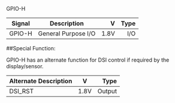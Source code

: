 GPIO-H

|Signal        |Description |V      |Type|
| ------------- |:--------------:| -----:|------:|
|GPIO-H     |General Purpose I/O | 1.8V |I/O |

##Special Function:

GPIO-H has an alternate function for DSI control if required by the display/sensor.

|Alternate Description |V  	   |	Type|
| -------------------- |:-----:| ------:|
|DSI_RST    		   |1.8V   | Output |